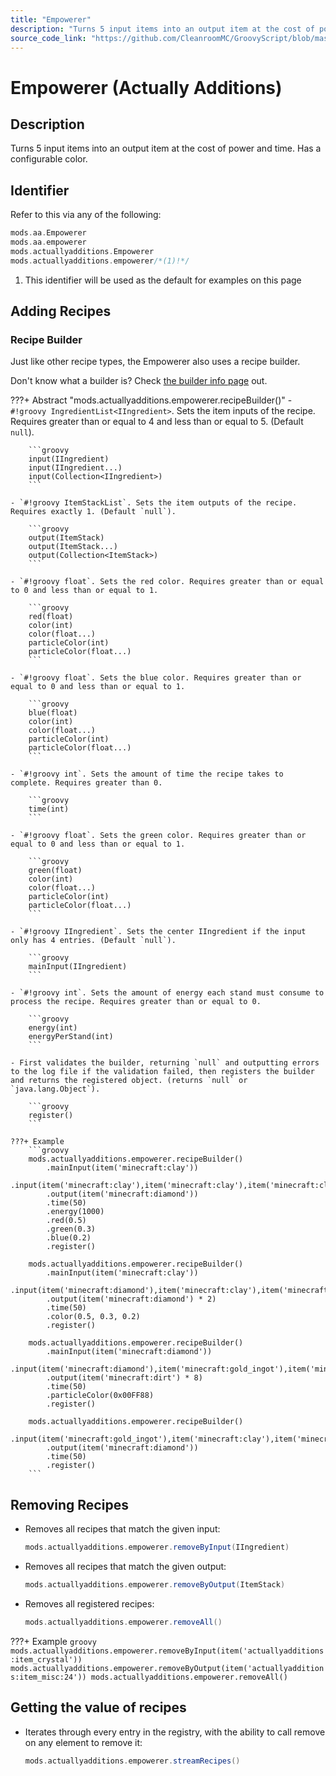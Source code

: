 ```yaml
---
title: "Empowerer"
description: "Turns 5 input items into an output item at the cost of power and time. Has a configurable color."
source_code_link: "https://github.com/CleanroomMC/GroovyScript/blob/master/src/main/java/com/cleanroommc/groovyscript/compat/mods/actuallyadditions/Empowerer.java"
---
```


# Empowerer (Actually Additions)

## Description

Turns 5 input items into an output item at the cost of power and time. Has a configurable color.

## Identifier

Refer to this via any of the following:

```groovy hl_lines="4"
mods.aa.Empowerer
mods.aa.empowerer
mods.actuallyadditions.Empowerer
mods.actuallyadditions.empowerer/*(1)!*/
```

1. This identifier will be used as the default for examples on this page

## Adding Recipes

### Recipe Builder

Just like other recipe types, the Empowerer also uses a recipe builder.

Don't know what a builder is? Check [the builder info page](../../../groovy/builder.md) out.

???+ Abstract "mods.actuallyadditions.empowerer.recipeBuilder()"
    - `#!groovy IngredientList<IIngredient>`. Sets the item inputs of the recipe. Requires greater than or equal to 4 and less than or equal to 5. (Default `null`).

        ```groovy
        input(IIngredient)
        input(IIngredient...)
        input(Collection<IIngredient>)
        ```

    - `#!groovy ItemStackList`. Sets the item outputs of the recipe. Requires exactly 1. (Default `null`).

        ```groovy
        output(ItemStack)
        output(ItemStack...)
        output(Collection<ItemStack>)
        ```

    - `#!groovy float`. Sets the red color. Requires greater than or equal to 0 and less than or equal to 1.

        ```groovy
        red(float)
        color(int)
        color(float...)
        particleColor(int)
        particleColor(float...)
        ```

    - `#!groovy float`. Sets the blue color. Requires greater than or equal to 0 and less than or equal to 1.

        ```groovy
        blue(float)
        color(int)
        color(float...)
        particleColor(int)
        particleColor(float...)
        ```

    - `#!groovy int`. Sets the amount of time the recipe takes to complete. Requires greater than 0.

        ```groovy
        time(int)
        ```

    - `#!groovy float`. Sets the green color. Requires greater than or equal to 0 and less than or equal to 1.

        ```groovy
        green(float)
        color(int)
        color(float...)
        particleColor(int)
        particleColor(float...)
        ```

    - `#!groovy IIngredient`. Sets the center IIngredient if the input only has 4 entries. (Default `null`).

        ```groovy
        mainInput(IIngredient)
        ```

    - `#!groovy int`. Sets the amount of energy each stand must consume to process the recipe. Requires greater than or equal to 0.

        ```groovy
        energy(int)
        energyPerStand(int)
        ```

    - First validates the builder, returning `null` and outputting errors to the log file if the validation failed, then registers the builder and returns the registered object. (returns `null` or `java.lang.Object`).

        ```groovy
        register()
        ```

    ???+ Example
        ```groovy
        mods.actuallyadditions.empowerer.recipeBuilder()
            .mainInput(item('minecraft:clay'))
            .input(item('minecraft:clay'),item('minecraft:clay'),item('minecraft:clay'),item('minecraft:clay'))
            .output(item('minecraft:diamond'))
            .time(50)
            .energy(1000)
            .red(0.5)
            .green(0.3)
            .blue(0.2)
            .register()

        mods.actuallyadditions.empowerer.recipeBuilder()
            .mainInput(item('minecraft:clay'))
            .input(item('minecraft:diamond'),item('minecraft:clay'),item('minecraft:clay'),item('minecraft:clay'))
            .output(item('minecraft:diamond') * 2)
            .time(50)
            .color(0.5, 0.3, 0.2)
            .register()

        mods.actuallyadditions.empowerer.recipeBuilder()
            .mainInput(item('minecraft:diamond'))
            .input(item('minecraft:diamond'),item('minecraft:gold_ingot'),item('minecraft:diamond'),item('minecraft:gold_ingot'))
            .output(item('minecraft:dirt') * 8)
            .time(50)
            .particleColor(0x00FF88)
            .register()

        mods.actuallyadditions.empowerer.recipeBuilder()
            .input(item('minecraft:gold_ingot'),item('minecraft:clay'),item('minecraft:clay'),item('minecraft:clay'),item('minecraft:clay'))
            .output(item('minecraft:diamond'))
            .time(50)
            .register()
        ```



## Removing Recipes

- Removes all recipes that match the given input:

    ```groovy
    mods.actuallyadditions.empowerer.removeByInput(IIngredient)
    ```

- Removes all recipes that match the given output:

    ```groovy
    mods.actuallyadditions.empowerer.removeByOutput(ItemStack)
    ```

- Removes all registered recipes:

    ```groovy
    mods.actuallyadditions.empowerer.removeAll()
    ```

???+ Example
    ```groovy
    mods.actuallyadditions.empowerer.removeByInput(item('actuallyadditions:item_crystal'))
    mods.actuallyadditions.empowerer.removeByOutput(item('actuallyadditions:item_misc:24'))
    mods.actuallyadditions.empowerer.removeAll()
    ```

## Getting the value of recipes

- Iterates through every entry in the registry, with the ability to call remove on any element to remove it:

    ```groovy
    mods.actuallyadditions.empowerer.streamRecipes()
    ```
